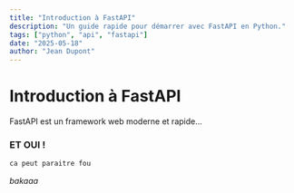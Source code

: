 ```yaml
---
title: "Introduction à FastAPI"
description: "Un guide rapide pour démarrer avec FastAPI en Python."
tags: ["python", "api", "fastapi"]
date: "2025-05-18"
author: "Jean Dupont"
---
```


# Introduction à FastAPI

FastAPI est un framework web moderne et rapide...

### ET OUI !

```python
ca peut paraitre fou
```

_bakaaa_
